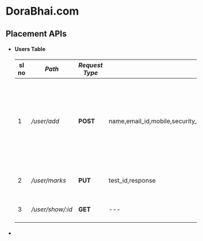 # DoraBhai.com 
## Placement APIs

 - ####  Users Table
    |sl no|***Path***|***Request Type***| ***Req***|***Res***|***Desc***|
    |---|---|---|---|---|---|
    |1|*/user/add*|**POST**|name,email_id,mobile,security_question,security_answer,student_id|test_id|Generate unique 8 digit alphanumeric test ID and send it as a response also set all the other parameters to 0|
    |2|*/user/marks*|**PUT**|test_id,response|english_comprehension,logical_ability,quantitative_ability,essay_writing,automata,|Calculate the marks according to the response|
    |3|*/user/show/:id*|**GET**|---|data|Uses data limited by id Parameter |

 - #### 